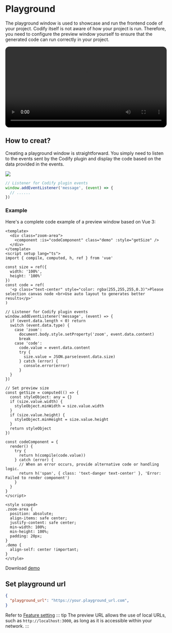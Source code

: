 # Playground

The playground window is used to showcase and run the frontend code of your project. Codify itself is not aware of how your project is run. Therefore, you need to configure the preview window yourself to ensure that the generated code can run correctly in your project.

<video width="100%" loop autoplay style="border-radius: 12px;"> 
  <source src="/images/playground-view.mp4" type="video/mp4"> 
</video>

## How to creat?

Creating a playground window is straightforward. You simply need to listen to the events sent by the Codify plugin and display the code based on the data provided in the events.

![](/images/playground-process.png)

```javascript
// Listener for Codify plugin events
window.addEventListener('message', (event) => {
  // ......
})
```

### Example

Here's a complete code example of a preview window based on Vue 3:

```vue
<template>
  <div class="zoom-area">
    <component :is="codeComponent" class="demo" :style="getSize" />
  </div>
</template>
<script setup lang="ts">
import { compile, computed, h, ref } from 'vue'

const size = ref({
  width: '100%',
  height: '100%'
})
const code = ref(
  '<p class="text-center" style="color: rgba(255,255,255,0.3)">Please selection canvas node <br>Use auto layout to generates better results</p>'
)

// Listener for Codify plugin events
window.addEventListener('message', (event) => {
  if (event.data.length < 0) return
  switch (event.data.type) {
    case 'zoom':
      document.body.style.setProperty('zoom', event.data.content)
      break
    case 'code':
      code.value = event.data.content
      try {
        size.value = JSON.parse(event.data.size)
      } catch (error) {
        console.error(error)
      }
  }
})

// Set preview size
const getSize = computed(() => {
  const styleObject: any = {}
  if (size.value.width) {
    styleObject.minWidth = size.value.width
  }
  if (size.value.height) {
    styleObject.minHeight = size.value.height
  }
  return styleObject
})

const codeComponent = {
  render() {
    try {
      return h(compile(code.value))
    } catch (error) {
      // When an error occurs, provide alternative code or handling logic.
      return h('span', { class: 'text-danger text-center' }, 'Error: Failed to render component')
    }
  }
}
</script>

<style scoped>
.zoom-area {
  position: absolute;
  align-items: safe center;
  justify-content: safe center;
  min-width: 100%;
  min-height: 100%;
  padding: 20px;
}
.demo {
  align-self: center !important;
}
</style>

```

Download [demo](https://github.com/uetop/codify-preview-vue)

## Set playground url
```json
{
  "playground_url": "https://your.playground_url.com",
}
```
Refer to [Feature setting](/guide/feature-setting)
::: tip
The preview URL allows the use of local URLs, such as `http://localhost:3000`, as long as it is accessible within your network.
:::
